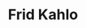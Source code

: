 ---
pid: ch820
title: Frid Kahlo
location_transcription: Fishtown
coordinates: "[-75.130419965122, 39.973074996275]"
zipcode: '17257'
gen_neighborhood: 
neighborhood: 
outside_phl: 'Shippensburg PA '
age: '19'
age_range: 13-19
instagram: 
image_file_name: ch_820.jpg
proposal_transcription: 
topic: Women
topic_summary: 0, 0
type: Other No Form
keywords_other: Frida Kahlo
credit: Olivia McCormick
image_labels: 
twitter: 
facebook: 
permalink: "/monuments/ch820/"
layout: item-page
---